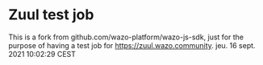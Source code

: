 # Zuul test job

This is a fork from github.com/wazo-platform/wazo-js-sdk, just for the purpose of having a test job for https://zuul.wazo.community.
jeu. 16 sept. 2021 10:02:29 CEST
 